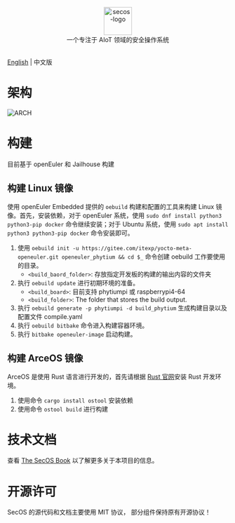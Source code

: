<p align="center">
    <img src="https://qclic.github.io/img/logo.svg" alt="secos-logo" width="64"><br>
    一个专注于 AIoT 领域的安全操作系统<br/>
    <br/>
</p>

[English](README.md) | 中文版

# 架构
![ARCH](https://qclic.github.io/img/secos.arch.svg)

# 构建
目前基于 openEuler 和 Jailhouse 构建

## 构建 Linux 镜像
使用 openEuler Embedded 提供的 `oebuild` 构建和配置的工具来构建 Linux 镜像。首先，安装依赖，对于 openEuler 系统，使用 `sudo dnf install python3 python3-pip docker` 命令继续安装；对于 Ubuntu 系统，使用 `sudo apt install python3 python3-pip docker` 命令安装即可。

1. 使用 `oebuild init -u https://gitee.com/itexp/yocto-meta-openeuler.git openeuler_phytium && cd $_` 命令创建 oebuild 工作要使用的目录。
   - `<build_baord_folder>`: 存放指定开发板的构建的输出内容的文件夹
2. 执行 `oebuild update` 进行初期环境的准备。
    - `<build_board>`: 目前支持 phytiumpi 或 raspberrypi4-64
    - `<build_folder>`: The folder that stores the build output.
3. 执行 `oebuild generate -p phytiumpi -d build_phytium` 生成构建目录以及配置文件 compile.yaml
4. 执行 `oebuild bitbake` 命令进入构建容器环境。
5. 执行 `bitbake openeuler-image` 启动构建。

## 构建 ArceOS 镜像
ArceOS 是使用 Rust 语言进行开发的，首先请根据 [Rust 官网](https://www.rust-lang.org/)安装 Rust 开发环境。

1. 使用命令 `cargo install ostool` 安装依赖
2. 使用命令 `ostool build` 进行构建

# 技术文档

查看 [The SecOS Book](https://qclic.github.io/) 以了解更多关于本项目的信息。

# 开源许可

SecOS 的源代码和文档主要使用 MIT 协议， 部分组件保持原有开源协议！

